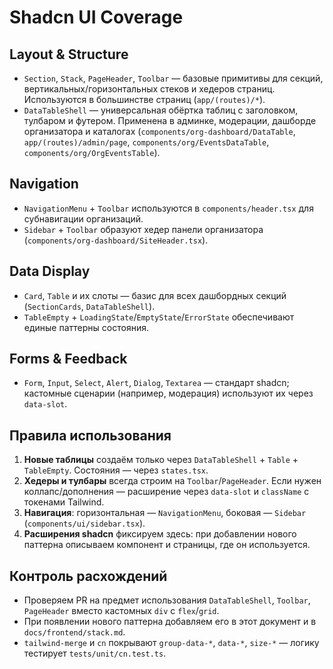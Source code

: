 # Shadcn UI Coverage

## Layout & Structure
- `Section`, `Stack`, `PageHeader`, `Toolbar` — базовые примитивы для секций, вертикальных/горизонтальных стеков и хедеров страниц. Используются в большинстве страниц (`app/(routes)/*`).
- `DataTableShell` — универсальная обёртка таблиц с заголовком, тулбаром и футером. Применена в админке, модерации, дашборде организатора и каталогах (`components/org-dashboard/DataTable`, `app/(routes)/admin/page`, `components/org/EventsDataTable`, `components/org/OrgEventsTable`).

## Navigation
- `NavigationMenu` + `Toolbar` используются в `components/header.tsx` для субнавигации организаций.
- `Sidebar` + `Toolbar` образуют хедер панели организатора (`components/org-dashboard/SiteHeader.tsx`).

## Data Display
- `Card`, `Table` и их слоты — базис для всех дашбордных секций (`SectionCards`, `DataTableShell`).
- `TableEmpty` + `LoadingState`/`EmptyState`/`ErrorState` обеспечивают единые паттерны состояния.

## Forms & Feedback
- `Form`, `Input`, `Select`, `Alert`, `Dialog`, `Textarea` — стандарт shadcn; кастомные сценарии (например, модерация) используют их через `data-slot`.

## Правила использования
1. **Новые таблицы** создаём только через `DataTableShell` + `Table` + `TableEmpty`. Состояния — через `states.tsx`.
2. **Хедеры и тулбары** всегда строим на `Toolbar`/`PageHeader`. Если нужен коллапс/дополнения — расширение через `data-slot` и `className` c токенами Tailwind.
3. **Навигация**: горизонтальная — `NavigationMenu`, боковая — `Sidebar` (`components/ui/sidebar.tsx`).
4. **Расширения shadcn** фиксируем здесь: при добавлении нового паттерна описываем компонент и страницы, где он используется.

## Контроль расхождений
- Проверяем PR на предмет использования `DataTableShell`, `Toolbar`, `PageHeader` вместо кастомных `div` с `flex`/`grid`.
- При появлении нового паттерна добавляем его в этот документ и в `docs/frontend/stack.md`.
- `tailwind-merge` и `cn` покрывают `group-data-*`, `data-*`, `size-*` — логику тестирует `tests/unit/cn.test.ts`.

